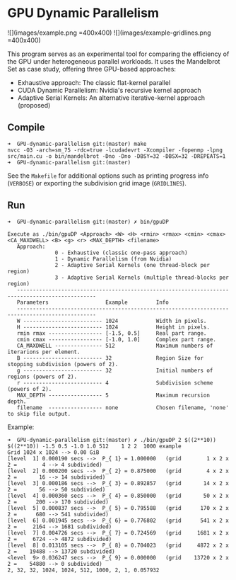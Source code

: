 # GPU Dynamic Parallelism
![](images/example.png =400x400) ![](images/example-gridlines.png =400x400)

This program serves as an experimental tool for comparing the efficiency of the GPU under heterogeneous parallel workloads. It uses the 
Mandelbrot Set as case study, offering three GPU-based approaches:
- Exhaustive approach:      The classic flat-kernel parallel 
- CUDA Dynamic Parallelism: Nvidia's recursive kernel approach
- Adaptive Serial Kernels:  An alternative iterative-kernel approach (proposed) 

## Compile
```
➜  GPU-dynamic-parallelism git:(master) make
nvcc -O3 -arch=sm_75 -rdc=true -lcudadevrt -Xcompiler -fopenmp -lpng src/main.cu -o bin/mandelbrot -Dno -Dno -DBSY=32 -DBSX=32 -DREPEATS=1
➜  GPU-dynamic-parallelism git:(master) 
```
See the `Makefile` for additional options such as printing progress info (`VERBOSE`) or exporting the subdivision grid image (`GRIDLINES`).

## Run
```
➜  GPU-dynamic-parallelism git:(master) ✗ bin/gpuDP

Execute as ./bin/gpuDP <Approach> <W> <H> <rmin> <rmax> <cmin> <cmax> <CA_MAXDWELL> <B> <g> <r> <MAX_DEPTH> <filename>
   Approach:
               0 - Exhaustive (classic one-pass approach)
               1 - Dynamic Parallelism (from Nvidia)
               2 - Adaptive Serial Kernels (one thread-block per region)
               3 - Adaptive Serial Kernels (multiple thread-blocks per region)
   -----------------------------------------------------------------------------------------------
   Parameters                  Example         Info
   -----------------------------------------------------------------------------------------------
   W ------------------------- 1024            Width in pixels.
   H ------------------------- 1024            Height in pixels.
   rmin rmax ----------------- [-1.5, 0.5]     Real part range.
   cmin cmax ----------------- [-1.0, 1.0]     Complex part range.
   CA_MAXDWELL --------------- 512             Maximum numbers of iterarions per element.
   B ------------------------- 32              Region Size for stopping subdivision (powers of 2).
   g ------------------------- 32              Initial numbers of regions (powers of 2).
   r ------------------------- 4               Subdivision scheme (powers of 2).
   MAX_DEPTH ----------------- 5               Maximum recursion depth.
   filename  ----------------- none            Chosen filename, 'none' to skip file output.
```
Example:
```
➜  GPU-dynamic-parallelism git:(master) ✗ ./bin/gpuDP 2 $((2**10)) $((2**10)) -1.5 0.5 -1.0 1.0 512    1 2 2  1000 example
Grid 1024 x 1024 --> 0.00 GiB
[level  1] 0.000190 secs -->  P_{ 1} = 1.000000   (grid        1 x 2 x 2 =        4 --> 4 subdivided)
[level  2] 0.000200 secs -->  P_{ 2} = 0.875000   (grid        4 x 2 x 2 =       16 --> 14 subdivided)
[level  3] 0.000186 secs -->  P_{ 3} = 0.892857   (grid       14 x 2 x 2 =       56 --> 50 subdivided)
[level  4] 0.000360 secs -->  P_{ 4} = 0.850000   (grid       50 x 2 x 2 =      200 --> 170 subdivided)
[level  5] 0.000837 secs -->  P_{ 5} = 0.795588   (grid      170 x 2 x 2 =      680 --> 541 subdivided)
[level  6] 0.001945 secs -->  P_{ 6} = 0.776802   (grid      541 x 2 x 2 =     2164 --> 1681 subdivided)
[level  7] 0.004726 secs -->  P_{ 7} = 0.724569   (grid     1681 x 2 x 2 =     6724 --> 4872 subdivided)
[level  8] 0.013105 secs -->  P_{ 8} = 0.704023   (grid     4872 x 2 x 2 =    19488 --> 13720 subdivided)
<level  9> 0.036247 secs -->  P_{ 9} = 0.000000   (grid    13720 x 2 x 2 =    54880 --> 0 subdivided)
2, 32, 32, 1024, 1024, 512, 1000, 2, 1, 0.057932
```
